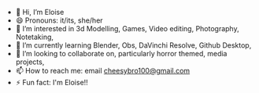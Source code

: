 - 👋 Hi, I’m Eloise
- 😄 Pronouns: it/its, she/her
- 👀 I’m interested in 3d Modelling, Games, Video editing, Photography, Notetaking, 
- 🌱 I’m currently learning Blender, Obs, DaVinchi Resolve, Github Desktop, 
- 💞️ I’m looking to collaborate on, particularly horror themed, media projects, 
- 📫 How to reach me: email cheesybro100@gmail.com
- ⚡ Fun fact: I'm Eloise!!

<!---
spunkygurle/spunkygurle is a ✨ special ✨ repository because its `README.md` (this file) appears on your GitHub profile.
You can click the Preview link to take a look at your changes.
--->
